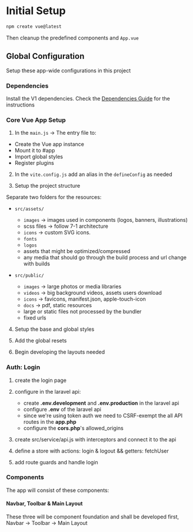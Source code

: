 # Initial Setup 
```bash 
npm create vue@latest
```
Then cleanup the predefined components and `App.vue`

## Global Configuration 

Setup these app-wide configurations in this project 

### Dependencies 

Install the V1 dependencies. 
Check the [Dependencies Guide](dependencies.md) for the instructions 

### Core Vue App Setup 

1. In the `main.js` -> The entry file to:
- Create the Vue app instance
- Mount it to #app
- Import global styles
- Register plugins

2. In the `vite.config.js` add an alias in the `defineConfig` as needed 

3. Setup the project structure

Separate two folders for the resources:
- `src/assets/` 
  - `images` -> images used in components (logos, banners, illustrations)
  - scss files -> follow 7-1 architecture 
  - `icons` -> custom SVG icons. 
  - `fonts`  
  - `logos`
  - assets that might be optimized/compressed
  - any media that should go through the build process and url change with builds

- `src/public/`
  - `images` -> large photos or media libraries
  - `videos` -> big background videos, assets users download
  - `icons` -> favicons, manifest.json, apple-touch-icon
  - `docs` -> pdf, static resources
  - large or static files not processed by the bundler 
  - fixed urls    

4. Setup the base and global styles 

5. Add the global resets 

5. Begin developing the layouts needed

### Auth: Login

1. create the login page 
   
2. configure in the laravel api:
   - create **.env.development** and **.env.production** in the laravel api 
   - configure **.env** of the laravel api
   - since we're using token auth we need to CSRF-exempt the all API routes in the **app.php** 
   - configure the **cors.php**'s allowed_origins

3. create src/service/api.js with interceptors and connect it to the api

4. define a store with actions: login & logout && getters: fetchUser

5. add route guards and handle login 

### Components 

The app will consist of these components:

#### Navbar, Toolbar & Main Layout 

These three will be component foundation and shall be developed first, Navbar -> Toolbar -> Main Layout

  







